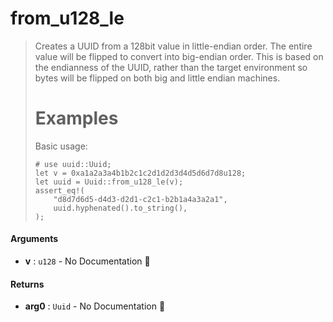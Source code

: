 # from\_u128\_le

>  Creates a UUID from a 128bit value in little-endian order.
>  The entire value will be flipped to convert into big-endian order.
>  This is based on the endianness of the UUID, rather than the target
>  environment so bytes will be flipped on both big and little endian
>  machines.
>  # Examples
>  Basic usage:
>  ```
>  # use uuid::Uuid;
>  let v = 0xa1a2a3a4b1b2c1c2d1d2d3d4d5d6d7d8u128;
>  let uuid = Uuid::from_u128_le(v);
>  assert_eq!(
>      "d8d7d6d5-d4d3-d2d1-c2c1-b2b1a4a3a2a1",
>      uuid.hyphenated().to_string(),
>  );
>  ```

#### Arguments

- **v** : `u128` \- No Documentation 🚧

#### Returns

- **arg0** : `Uuid` \- No Documentation 🚧